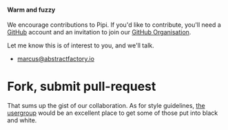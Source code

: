 #### Warm and fuzzy

We encourage contributions to Pipi. If you'd like to contribute, you'll need a [GitHub][github] account and an invitation to join our [GitHub Organisation][org].

Let me know this is of interest to you, and we'll talk.

* <marcus@abstractfactory.io>

# Fork, submit pull-request

That sums up the gist of our collaboration. As for style guidelines, [the usergroup][usergroup] would be an excellent place to get some of those put into black and white.

[usergroup]: https://groups.google.com/forum/#!forum/pipi-beta1
[PEP8]: http://legacy.python.org/dev/peps/pep-0008/
[github]: http://github.com
[org]: https://github.com/abstractfactory
